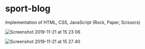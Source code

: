 # sport-blog
Implementation of HTML, CSS, JavaScript (Rock, Paper, Scissors)




![Screenshot 2019-11-21 at 15 23 06](https://user-images.githubusercontent.com/33756873/69346302-d9e9ba80-0c72-11ea-8a00-ccf595954a44.png)


![Screenshot 2019-11-21 at 15 27 40](https://user-images.githubusercontent.com/33756873/69346699-8166ed00-0c73-11ea-9ff1-d1093fbe4d68.png)
